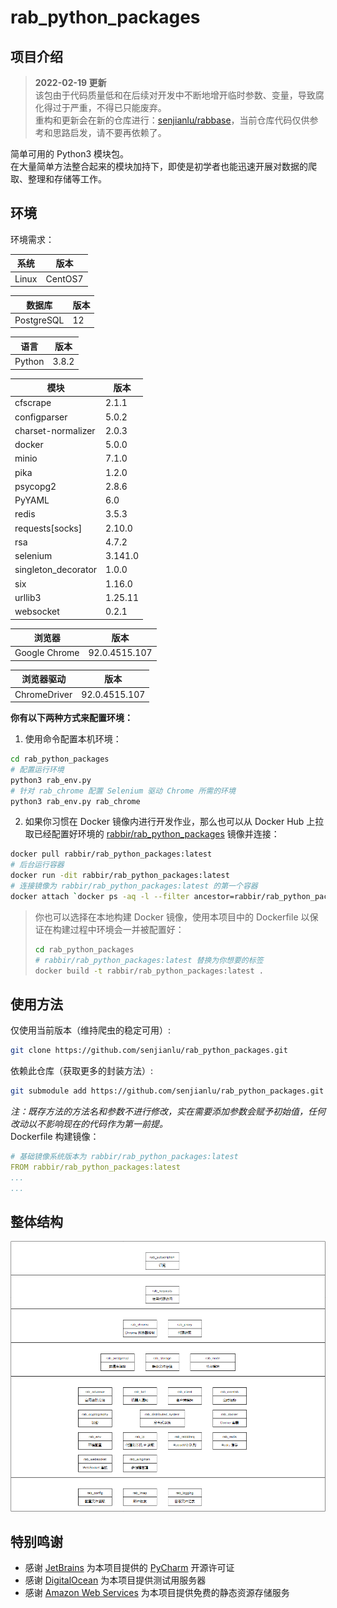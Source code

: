 # rab_python_packages

## 项目介绍  
> **2022-02-19 更新**  
> 该包由于代码质量低和在后续对开发中不断地增开临时参数、变量，导致腐化得过于严重，不得已只能废弃。  
> 重构和更新会在新的仓库进行：[senjianlu/rabbase](https://github.com/senjianlu/rabbase.git)，当前仓库代码仅供参考和思路启发，请不要再依赖了。

简单可用的 Python3 模块包。  
在大量简单方法整合起来的模块加持下，即使是初学者也能迅速开展对数据的爬取、整理和存储等工作。

## 环境
环境需求：  

| 系统 | 版本 |  
| -----| ---- |  
| Linux | CentOS7 |  

| 数据库 | 版本 |  
| -----| ---- |  
| PostgreSQL | 12 |  

| 语言 | 版本 |
| -----| ---- |  
| Python | 3.8.2 |  

| 模块 | 版本 |
| -----| ---- |  
| cfscrape | 2.1.1 |  
| configparser | 5.0.2 |  
| charset-normalizer | 2.0.3 |  
| docker | 5.0.0 |  
| minio | 7.1.0 |  
| pika | 1.2.0 |  
| psycopg2 | 2.8.6 |  
| PyYAML | 6.0 |  
| redis | 3.5.3 |  
| requests[socks] | 2.10.0 |  
| rsa | 4.7.2 |  
| selenium | 3.141.0 |  
| singleton_decorator | 1.0.0 |  
| six | 1.16.0 |  
| urllib3 | 1.25.11 |  
| websocket | 0.2.1 |  

| 浏览器 | 版本 |  
| ----- | ----- |  
| Google Chrome | 92.0.4515.107 |  

| 浏览器驱动 | 版本 |  
| ----- | ----- |  
| ChromeDriver | 92.0.4515.107 |  

**你有以下两种方式来配置环境：**
1. 使用命令配置本机环境：
```bash
cd rab_python_packages
# 配置运行环境
python3 rab_env.py
# 针对 rab_chrome 配置 Selenium 驱动 Chrome 所需的环境
python3 rab_env.py rab_chrome
```
2. 如果你习惯在 Docker 镜像内进行开发作业，那么也可以从 Docker Hub 上拉取已经配置好环境的  [rabbir/rab_python_packages](https://hub.docker.com/r/rabbir/rab_python_packages) 镜像并连接：
```bash
docker pull rabbir/rab_python_packages:latest
# 后台运行容器
docker run -dit rabbir/rab_python_packages:latest
# 连接镜像为 rabbir/rab_python_packages:latest 的第一个容器
docker attach `docker ps -aq -l --filter ancestor=rabbir/rab_python_packages:latest`
```
> 你也可以选择在本地构建 Docker 镜像，使用本项目中的 Dockerfile 以保证在构建过程中环境会一并被配置好：
> ```bash
> cd rab_python_packages
> # rabbir/rab_python_packages:latest 替换为你想要的标签
> docker build -t rabbir/rab_python_packages:latest .
> ```

## 使用方法  
仅使用当前版本（维持爬虫的稳定可用）:  
```bash
git clone https://github.com/senjianlu/rab_python_packages.git
```
依赖此仓库（获取更多的封装方法）:
```bash
git submodule add https://github.com/senjianlu/rab_python_packages.git
```
*注：既存方法的方法名和参数不进行修改，实在需要添加参数会赋予初始值，任何改动以不影响现在的代码作为第一前提。*  
Dockerfile 构建镜像：
```yaml
# 基础镜像系统版本为 rabbir/rab_python_packages:latest
FROM rabbir/rab_python_packages:latest
...
...
```

## 整体结构
![rab_python_packages](https://raw.githubusercontent.com/senjianlu/imgs/master/20211111083715.png)  

## 特别鸣谢
- 感谢 [JetBrains](https://www.jetbrains.com/) 为本项目提供的 [PyCharm](https://www.jetbrains.com/pycharm/) 开源许可证
- 感谢 [DigitalOcean](https://www.digitalocean.com/) 为本项目提供测试用服务器
- 感谢 [Amazon Web Services](https://aws.amazon.com/) 为本项目提供免费的静态资源存储服务